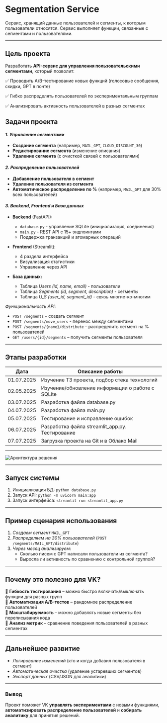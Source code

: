 # Segmentation Service
Сервис, хранящий данные пользователей и сегменты, к которым пользователи относятся. Сервис выполняет функции, связанные с сегментами и пользователями.

---

## **Цель проекта** 
Разработать **API-сервис для управления пользовательскими сегментами**, который позволит:

✅ Проводить A/B-тестирование новых функций (голосовые сообщения, скидки, GPT в почте)

✅ Гибко распределять пользователей по экспериментальным группам

✅ Анализировать активность пользователей в разных сегментах

## **Задачи проекта**

#### *1. Управление сегментами*
- **Создание сегмента** (например, `MAIL_GPT`, `CLOUD_DISCOUNT_30`)
- **Редактирование сегмента** (изменение описания)
- **Удаление сегмента** (с очисткой связей с пользователями)

#### *2. Распределение пользователей*
- **Добавление пользователя в сегмент**
- **Удаление пользователя из сегмента**
- **Автоматическое распределение по %** (например, `MAIL_GPT` для 30% всех пользователей)

#### *3. Backend, Frontend и База данных*
- **Backend** (FastAPI):
    - `database.py` - управление SQLite (инициализация, соединения)
    - `main.py` - REST API с 15+ эндпоинтами
    - Поддержка транзакций и атомарных операций

- **Frontend** (Streamlit):
    - 4 раздела интерфейса
    - Визуализация статистики
    - Управление через API

- **База данных:**
    - Таблица *Users (id, name, email)* - пользователи
    - Таблица *Segments (id, segment, description)* - сегменты
    - Таблица *U_S (user_id, segment_id)* - связь многие-ко-многим

*Функциональность API*:
  - `POST /segments` – создать сегмент
  - `POST /segments/move_users` - перенос между сегментами
  - `POST /segments/{name}/distribute` – распределить сегмент на % пользователей
  - `GET /users/{id}/segments` – получить сегменты пользователя

---

## **Этапы разработки**
| Дата | Описание работы |
| ---- | --------------- |
| 01.07.2025 | Изучение ТЗ проекта, подбор стека технологий |
| 02.05.2025 | Изучение/обновление информации о работе с SQLite |
| 03.07.2025 | Разработка файла database.py |
| 04.07.2025 | Разработка файла main.py |
| 05.07.2025 | Тестирование и исправление ошибок |
| 06.07.2025 | Разработка файла streamlit_app.py. Тестирование|
| 07.07.2025 | Загрузка проекта на Git и в Облако Mail |

---

![Архитектура решения](https://github.com/user-attachments/assets/d442f149-3f8b-45bd-a9cd-a99d4189b53d)

---

## **Запуск системы**
1. Инициализация БД: `python database.py`
2. Запуск API: `python -m uvicorn main:app`
3. Запуск интерфейса: `streamlit run streamlit_app.py`

---

## **Пример сценария использования**  
1. *Создаем сегмент* `MAIL_GPT`  
2. *Распределяем на 30% пользователей* (`POST /segments/MAIL_GPT/distribute`)  
3. *Через месяц анализируем*:  
   - Сколько писем с GPT написали пользователи из сегмента?  
   - Выросла ли активность по сравнению с контрольной группой?  

---

## **Почему это полезно для VK?**  
🔹 **Гибкость тестирования** – можно быстро включать/выключать функции для разных групп  
🔹 **Автоматизация A/B-тестов** – рандомное распределение пользователей  
🔹 **Масштабируемость** – можно добавлять новые сегменты без переписывания кода  
🔹 **Анализ метрик** – сравнение поведения пользователей в разных сегментах  

---

## **Дальнейшее развитие**
- *Логирование изменений* (кто и когда добавил пользователя в сегмент)
- *Автоматическая очистка* (удаление устаревших сегментов)
- *Экспорт данных* (CSV/JSON для аналитики)

---

### **Вывод**  
Проект поможет VK **управлять экспериментами** с новыми функциями, **автоматизировать распределение пользователей** и **собирать аналитику** для принятия решений.  
